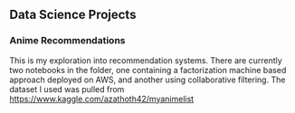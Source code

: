 
## Data Science Projects

### Anime Recommendations

This is my exploration into recommendation systems. There are currently two notebooks in the folder, one containing a factorization machine based approach deployed on AWS, and another using collaborative filtering. The dataset I used was pulled from  https://www.kaggle.com/azathoth42/myanimelist

